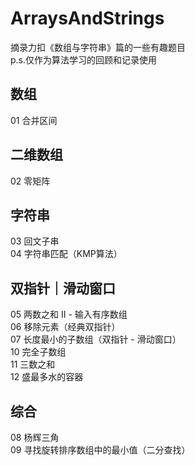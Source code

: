 # ArraysAndStrings

摘录力扣《数组与字符串》篇的一些有趣题目  
p.s.仅作为算法学习的回顾和记录使用

## 数组

01 合并区间

## 二维数组

02 零矩阵  

## 字符串

03 回文子串  
04 字符串匹配（KMP算法）

## 双指针｜滑动窗口

05 两数之和 II - 输入有序数组  
06 移除元素（经典双指针）  
07 长度最小的子数组（双指针 - 滑动窗口）  
10 完全子数组  
11 三数之和  
12 盛最多水的容器  

## 综合

08 杨辉三角  
09 寻找旋转排序数组中的最小值（二分查找）  
